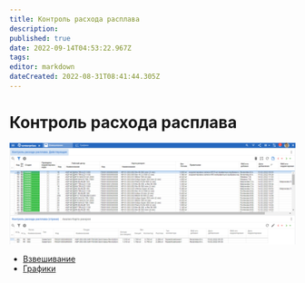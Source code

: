 ```yaml
---
title: Контроль расхода расплава
description: 
published: true
date: 2022-09-14T04:53:22.967Z
tags: 
editor: markdown
dateCreated: 2022-08-31T08:41:44.305Z
---
```


# Контроль расхода расплава

![](<../../../assets/image (504).png>)

* [Взвешивание](vzveshivanie-zagotovok/)
* [Графики](dashbord-po-vzveshivaniyu.md)
